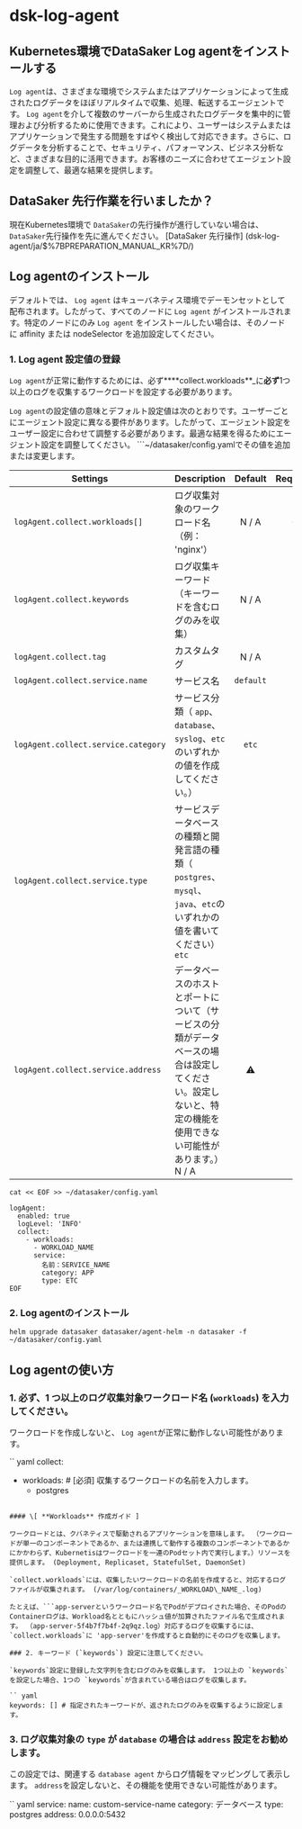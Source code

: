 # dsk-log-agent

## Kubernetes環境でDataSaker Log agentをインストールする

`Log agent`は、さまざまな環境でシステムまたはアプリケーションによって生成されたログデータをほぼリアルタイムで収集、処理、転送するエージェントです。 `Log agent`を介して複数のサーバーから生成されたログデータを集中的に管理および分析するために使用できます。これにより、ユーザーはシステムまたはアプリケーションで発生する問題をすばやく検出して対応できます。さらに、ログデータを分析することで、セキュリティ、パフォーマンス、ビジネス分析など、さまざまな目的に活用できます。お客様のニーズに合わせてエージェント設定を調整して、最適な結果を提供します。

## DataSaker 先行作業を行いましたか？

現在Kubernetes環境で `DataSaker`の先行操作が進行していない場合は、 `DataSaker`先行操作を先に進んでください。 [DataSaker 先行操作] (dsk-log-agent/ja/$%7BPREPARATION\_MANUAL\_KR%7D/)

## Log agentのインストール

デフォルトでは、 `Log agent` はキューバネティス環境でデーモンセットとして配布されます。したがって、すべてのノードに `Log agent` がインストールされます。特定のノードにのみ `Log agent` をインストールしたい場合は、そのノードに affinity または nodeSelector を追加設定してください。

### 1. Log agent 設定値の登録

`Log agent`が正常に動作するためには、必ず****collect.workloads**_に**必ず**1つ以上のログを収集するワークロードを設定する必要があります。

`Log agent`の設定値の意味とデフォルト設定値は次のとおりです。ユーザーごとにエージェント設定に異なる要件があります。したがって、エージェント設定をユーザー設定に合わせて調整する必要があります。最適な結果を得るためにエージェント設定を調整してください。 ```\~/datasaker/config.yamlでその値を追加または変更します。

| **Settings** | **Description** | **Default** | **Required** |
| ----------------------------------- | --------------------------------------------------------------------------------------- | :---------: | :----------: |
| `logAgent.collect.workloads[]` |ログ収集対象のワークロード名（例： 'nginx'）| N / A | **✓** |
| `logAgent.collect.keywords` |ログ収集キーワード（キーワードを含むログのみを収集）| N / A | |
| `logAgent.collect.tag` |カスタムタグ| N / A | |
| `logAgent.collect.service.name` |サービス名| `default` | |
| `logAgent.collect.service.category` |サービス分類（ `app`、`database`、`syslog`、`etc`のいずれかの値を作成してください。）| `etc` | |
| `logAgent.collect.service.type` |サービスデータベースの種類と開発言語の種類（ `postgres`、`mysql`、`java`、`etc`のいずれかの値を書いてください） `etc` | |
| `logAgent.collect.service.address` |データベースのホストとポートについて（サービスの分類がデータベースの場合は設定してください。設定しないと、特定の機能を使用できない可能性があります。） N / A | ⚠️|

```shell
cat << EOF >> ~/datasaker/config.yaml

logAgent:
  enabled: true
  logLevel: 'INFO'
  collect:
    - workloads:
      - WORKLOAD_NAME
      service:
        名前：SERVICE_NAME
        category: APP
        type: ETC
EOF
```

### 2. Log agentのインストール

```shell
helm upgrade datasaker datasaker/agent-helm -n datasaker -f ~/datasaker/config.yaml
```

## Log agentの使い方

### 1. 必ず、1 つ以上のログ収集対象ワークロード名 (`workloads`) を入力してください。

ワークロードを作成しないと、 `Log agent`が正常に動作しない可能性があります。

`` yaml
collect:
  - workloads: # [必須] 収集するワークロードの名前を入力します。
      - postgres
```

#### \[ **Workloads** 作成ガイド ]

ワークロードとは、クバネティスで駆動されるアプリケーションを意味します。 （ワークロードが単一のコンポーネントであるか、または連携して動作する複数のコンポーネントであるかにかかわらず、Kubernetisはワークロードを一連のPodセット内で実行します。）リソースを提供します。 (Deployment, Replicaset, StatefulSet, DaemonSet)

`collect.workloads`には、収集したいワークロードの名前を作成すると、対応するログファイルが収集されます。 (/var/log/containers/_WORKLOAD\_NAME_.log)

たとえば、```app-serverというワークロード名でPodがデプロイされた場合、そのPodのContainerログは、Workload名とともにハッシュ値が加算されたファイル名で生成されます。 （app-server-5f4b7f7b4f-2q9qz.log）対応するログを収集するには、`collect.workloads`に 'app-server'を作成すると自動的にそのログを収集します。

### 2. キーワード (`keywords`) 設定に注意してください。

`keywords`設定に登録した文字列を含むログのみを収集します。 1つ以上の `keywords`を設定した場合、1つの `keywords`が含まれている場合はログを収集します。

`` yaml
keywords: [] # 指定されたキーワードが、返されたログのみを収集するように設定します。
```

### 3. ログ収集対象の `type` が `database` の場合は `address` 設定をお勧めします。

この設定では、関連する `database agent` からログ情報をマッピングして表示します。 `address`を設定しないと、その機能を使用できない可能性があります。

`` yaml
service:
  name: custom-service-name
  category: データベース
  type: postgres
  address: 0.0.0.0:5432
```